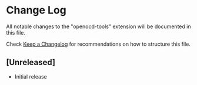 # Change Log

All notable changes to the "openocd-tools" extension will be documented in this file.

Check [Keep a Changelog](http://keepachangelog.com/) for recommendations on how to structure this file.

## [Unreleased]

- Initial release